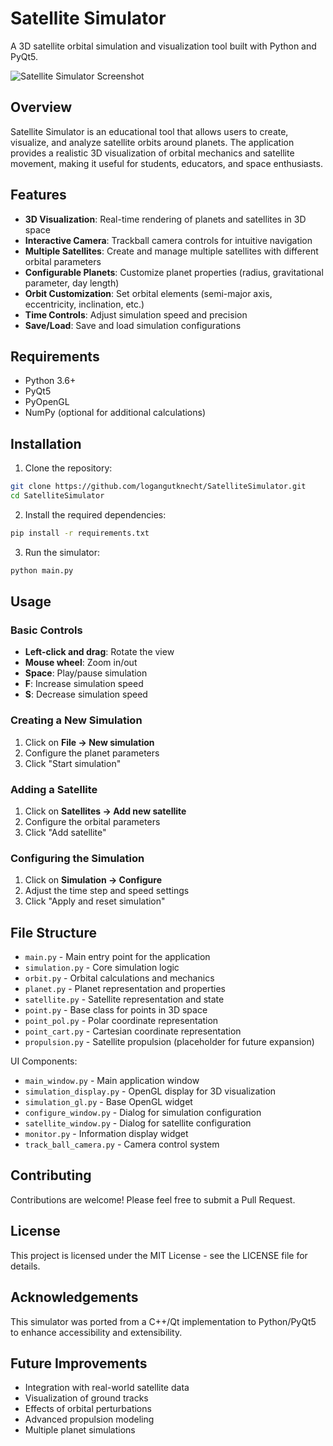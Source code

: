 # Satellite Simulator

A 3D satellite orbital simulation and visualization tool built with Python and PyQt5.

![Satellite Simulator Screenshot](screenshots/simulator.png)

## Overview

Satellite Simulator is an educational tool that allows users to create, visualize, and analyze satellite orbits around planets. The application provides a realistic 3D visualization of orbital mechanics and satellite movement, making it useful for students, educators, and space enthusiasts.

## Features

- **3D Visualization**: Real-time rendering of planets and satellites in 3D space
- **Interactive Camera**: Trackball camera controls for intuitive navigation
- **Multiple Satellites**: Create and manage multiple satellites with different orbital parameters
- **Configurable Planets**: Customize planet properties (radius, gravitational parameter, day length)
- **Orbit Customization**: Set orbital elements (semi-major axis, eccentricity, inclination, etc.)
- **Time Controls**: Adjust simulation speed and precision
- **Save/Load**: Save and load simulation configurations

## Requirements

- Python 3.6+
- PyQt5
- PyOpenGL
- NumPy (optional for additional calculations)

## Installation

1. Clone the repository:
```bash
git clone https://github.com/logangutknecht/SatelliteSimulator.git
cd SatelliteSimulator
```

2. Install the required dependencies:
```bash
pip install -r requirements.txt
```

3. Run the simulator:
```bash
python main.py
```

## Usage

### Basic Controls

- **Left-click and drag**: Rotate the view
- **Mouse wheel**: Zoom in/out
- **Space**: Play/pause simulation
- **F**: Increase simulation speed
- **S**: Decrease simulation speed

### Creating a New Simulation

1. Click on **File → New simulation**
2. Configure the planet parameters
3. Click "Start simulation"

### Adding a Satellite

1. Click on **Satellites → Add new satellite**
2. Configure the orbital parameters
3. Click "Add satellite"

### Configuring the Simulation

1. Click on **Simulation → Configure**
2. Adjust the time step and speed settings
3. Click "Apply and reset simulation"

## File Structure

- `main.py` - Main entry point for the application
- `simulation.py` - Core simulation logic
- `orbit.py` - Orbital calculations and mechanics
- `planet.py` - Planet representation and properties
- `satellite.py` - Satellite representation and state
- `point.py` - Base class for points in 3D space
- `point_pol.py` - Polar coordinate representation
- `point_cart.py` - Cartesian coordinate representation
- `propulsion.py` - Satellite propulsion (placeholder for future expansion)

UI Components:
- `main_window.py` - Main application window
- `simulation_display.py` - OpenGL display for 3D visualization
- `simulation_gl.py` - Base OpenGL widget
- `configure_window.py` - Dialog for simulation configuration
- `satellite_window.py` - Dialog for satellite configuration
- `monitor.py` - Information display widget
- `track_ball_camera.py` - Camera control system

## Contributing

Contributions are welcome! Please feel free to submit a Pull Request.

## License

This project is licensed under the MIT License - see the LICENSE file for details.

## Acknowledgements

This simulator was ported from a C++/Qt implementation to Python/PyQt5 to enhance accessibility and extensibility.

## Future Improvements

- Integration with real-world satellite data
- Visualization of ground tracks
- Effects of orbital perturbations
- Advanced propulsion modeling
- Multiple planet simulations
